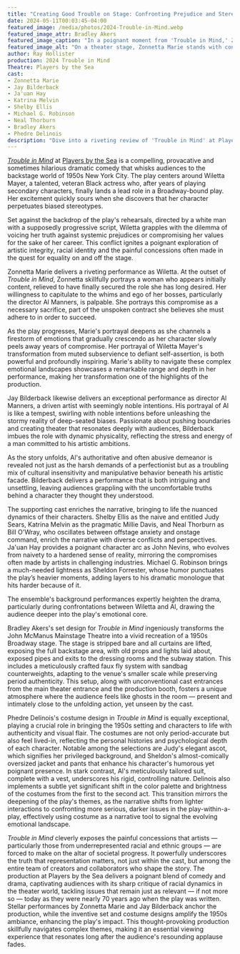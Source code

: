 ```yaml
---
title: "Creating Good Trouble on Stage: Confronting Prejudice and Stereotypes in 'Trouble in Mind'"
date: 2024-05-11T00:03:45-04:00
featured_image: /media/photos/2024-Trouble-in-Mind.webp
featured_image_attr: Bradley Akers
featured_image_caption: "In a poignant moment from 'Trouble in Mind,' Zonnetta Marie as Wiletta Mayer powerfully claims her identity with the supportive gaze of David Voss as Henry, the doorman, witnessing her transformation."
featured_image_alt: "On a theater stage, Zonnetta Marie stands with confidence as Wiletta Mayer, dressed in high-waisted brown pants and a black turtleneck. David Voss, in the role of Henry, sits at a desk wearing a sweater and brown pants, looking up attentively at her. The setting includes a brick wall backdrop and theatrical rigging, emphasizing the backstage setting of the play."
author: Ray Hollister
production: 2024 Trouble in Mind
Theatre: Players by the Sea
cast: 
- Zonnetta Marie
- Jay Bilderback
- Ja'uan Hay
- Katrina Melvin
- Shelby Ellis
- Michael G. Robinson
- Neal Thorburn
- Bradley Akers
- Phedre Delinois
description: "Dive into a riveting review of 'Trouble in Mind' at Players by the Sea, where stellar performances and sharp 1950s set and costume designs breathe life into a dramatic comedy that tackles enduring racial tensions in the theater world. Discover how this nearly 70-year-old play remains startlingly relevant today."
---
```

[*Trouble in Mind*](/productions/2024-trouble-in-mind/) at [Players by the Sea](/theatres/players-by-the-sea) is a compelling, provacative and sometimes hilarious dramatic comedy that whisks audiences to the backstage world of 1950s New York City. The play centers around Wiletta Mayer, a talented, veteran Black actress who, after years of playing secondary characters, finally lands a lead role in a Broadway-bound play. Her excitement quickly sours when she discovers that her character perpetuates biased stereotypes. <!--more-->

Set against the backdrop of the play's rehearsals, directed by a white man with a supposedly progressive script, Wiletta grapples with the dilemma of voicing her truth against systemic prejudices or compromising her values for the sake of her career. This conflict ignites a poignant exploration of artistic integrity, racial identity and the painful concessions often made in the quest for equality on and off the stage.

Zonnetta Marie delivers a riveting performance as Wiletta. At the outset of *Trouble in Mind*, Zonnetta skillfully portrays a woman who appears initially content, relieved to have finally secured the role she has long desired. Her willingness to capitulate to the whims and ego of her bosses, particularly the director Al Manners, is palpable. She portrays this compromise as a necessary sacrifice, part of the unspoken contract she believes she must adhere to in order to succeed.

As the play progresses, Marie's portrayal deepens as she channels a firestorm of emotions that gradually crescendo as her character slowly peels away years of compromise. Her portrayal of Wiletta Mayer's transformation from muted subservience to defiant self-assertion, is both powerful and profoundly inspiring. Marie's ability to navigate these complex emotional landscapes showcases a remarkable range and depth in her performance, making her transformation one of the highlights of the production.

Jay Bilderback likewise delivers an exceptional performance as director Al Manners, a driven artist with seemingly noble intentions. His portrayal of Al is like a tempest, swirling with noble intentions before unleashing the stormy reality of deep-seated biases. Passionate about pushing boundaries and creating theater that resonates deeply with audiences, Bilderback imbues the role with dynamic physicality, reflecting the stress and energy of a man committed to his artistic ambitions.

As the story unfolds, Al's authoritative and often abusive demeanor is revealed not just as the harsh demands of a perfectionist but as a troubling mix of cultural insensitivity and manipulative behavior beneath his artistic facade. Bilderback delivers a performance that is both intriguing and unsettling, leaving audiences grappling with the uncomfortable truths behind a character they thought they understood.

The supporting cast enriches the narrative, bringing to life the nuanced dynamics of their characters. Shelby Ellis as the naive and entitled Judy Sears, Katrina Melvin as the pragmatic Millie Davis, and Neal Thorburn as Bill O'Wray, who oscillates between offstage anxiety and onstage command, enrich the narrative with diverse conflicts and perspectives. Ja'uan Hay provides a poignant character arc as John Nevins, who evolves from naivety to a hardened sense of reality, mirroring the compromises often made by artists in challenging industries. Michael G. Robinson brings a much-needed lightness as Sheldon Forrester, whose humor punctuates the play’s heavier moments, adding layers to his dramatic monologue that hits harder because of it.

The ensemble's background performances expertly heighten the drama, particularly during confrontations between Wiletta and Al, drawing the audience deeper into the play's emotional core.

Bradley Akers's set design for *Trouble in Mind* ingeniously transforms the John McManus Mainstage Theatre into a vivid recreation of a 1950s Broadway stage. The stage is stripped bare and all curtains are lifted, exposing the full backstage area, with old props and lights laid about, exposed pipes and exits to the dressing rooms and the subway station. This includes a meticulously crafted faux fly system with sandbag counterweights, adapting to the venue's smaller scale while preserving period authenticity. This setup, along with unconventional cast entrances from the main theater entrance and the production booth, fosters a unique atmosphere where the audience feels like ghosts in the room — present and intimately close to the unfolding action, yet unseen by the cast.

Phedre Delinois's costume design in *Trouble in Mind* is equally exceptional, playing a crucial role in bringing the 1950s setting and characters to life with authenticity and visual flair. The costumes are not only period-accurate but also feel lived-in, reflecting the personal histories and psychological depth of each character. Notable among the selections are Judy's elegant ascot, which signifies her privileged background, and Sheldon's almost-comically oversized jacket and pants that enhance his character's humorous yet poignant presence. In stark contrast, Al's meticulously tailored suit, complete with a vest, underscores his rigid, controlling nature. Delinois also implements a subtle yet significant shift in the color palette and brightness of the costumes from the first to the second act. This transition mirrors the deepening of the play's themes, as the narrative shifts from lighter interactions to confronting more serious, darker issues in the play-within-a-play, effectively using costume as a narrative tool to signal the evolving emotional landscape.

*Trouble in Mind* cleverly exposes the painful concessions that artists — particularly those from underrepresented racial and ethnic groups — are forced to make on the altar of societal progress. It powerfully underscores the truth that representation matters, not just within the cast, but among the entire team of creators and collaborators who shape the story. The production at Players by the Sea delivers a poignant blend of comedy and drama, captivating audiences with its sharp critique of racial dynamics in the theater world, tackling issues that remain just as relevant — if not more so — today as they were nearly 70 years ago when the play was written. Stellar performances by Zonnetta Marie and Jay Bilderback anchor the production, while the inventive set and costume designs amplify the 1950s ambiance, enhancing the play's impact. This thought-provoking production skillfully navigates complex themes, making it an essential viewing experience that resonates long after the audience's resounding applause fades.